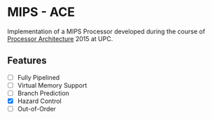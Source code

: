 # MIPS - ACE

Implementation of a MIPS Processor developed during the course of [Processor Architecture] 2015 at UPC.

## Features

- [ ] Fully Pipelined
- [ ] Virtual Memory Support
- [ ] Branch Prediction
- [x] Hazard Control
- [ ] Out-of-Order

[Processor Architecture]: http://www.fib.upc.edu/en/masters/miri/syllabus.html?assig=PA-MIRI
